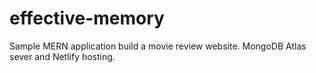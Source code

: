 # effective-memory

Sample MERN application build a movie review website. MongoDB Atlas sever and Netlify hosting.
